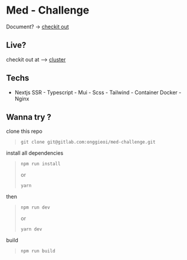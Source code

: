 # Med - Challenge
Document? -> [checkit out](https://paper.dropbox.com/doc/Full-stack-Challenge-Med-Ka31BEHZvGxD9vok3Zo2d)


## Live?
checkit out at --> [cluster](http://34.87.77.230)
## Techs
- Nextjs SSR - Typescript - Mui - Scss - Tailwind - Container Docker - Nginx
## Wanna try ? 
clone this repo 
> `git clone git@gitlab.com:onggieoi/med-challenge.git`

install all dependencies
> `npm run install` 
> 
> or
> 
> `yarn`

then 

> `npm run dev`
> 
> or
> 
> `yarn dev`

build 

> `npm run build`
